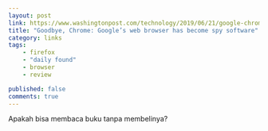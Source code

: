```yaml
---
layout: post
link: https://www.washingtonpost.com/technology/2019/06/21/google-chrome-has-become-surveillance-software-its-time-switch/
title: "Goodbye, Chrome: Google’s web browser has become spy software"
category: links
tags: 
    - firefox
    - "daily found"
    - browser
    - review

published: false
comments: true
---
```


Apakah bisa membaca buku tanpa membelinya?
